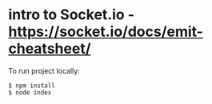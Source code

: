 # intro to Socket.io - https://socket.io/docs/emit-cheatsheet/

To run project locally:
```
$ npm install 
$ node index 
```